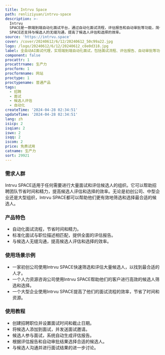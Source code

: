 ```yaml
---
title: Intrvu Space
path: renliziyuan/intrvu-space
description: >-
  Intrvu
  SPACE是一款端到端自动化面试平台，通过自动化面试流程，评估报告和自动审批等功能，简化了面试流程。它提供了标准化的面试，与职位描述相匹配，为招聘决策提供了全面的评估报告。Intrvu
  SPACE还支持与候选人的无缝沟通，提高了候选人评估和选择的效率。
source: 'https://intrvu.space'
cover: /cover/20240612/6/12/20240612_50c99a22.jpg
logo: /logo/20240612/6/12/20240612_c8e0d318.jpg
label: 全自动AI面试代理，实现端到端自动化面试，包括面试流程、评估报告、自动审批等功能。
component: false
procattr: 1
procattrname: 生产力
procform: 1
procformname: 网站
proctype: 1
proctypename: 普通产品
tags:
  - 招聘
  - 面试
  - 候选人评估
  - 自动化
createTime: '2024-04-28 02:34:51'
updateTime: '2024-04-28 02:34:51'
lang: zh
isicp: 2
isqian: 2
iswx: 2
isqq: 2
iscom: 2
price: 免费试用
catname: 生产力
sort: 29921
---
```




### 需求人群
Intrvu SPACE适用于任何需要进行大量面试和评估候选人的组织。它可以帮助招聘团队节省时间和精力，提高候选人评估和选择的效率。无论是初创公司、中型企业还是大型组织，Intrvu SPACE都可以帮助他们更有效地筛选和选择最合适的候选人。

### 产品特色
- 自动化面试流程，节省时间和精力。
- 标准化面试与职位描述相匹配，提供全面的评估报告。
- 与候选人无缝沟通，提高候选人评估和选择的效率。

### 使用场景示例
- 一家初创公司使用Intrvu SPACE快速筛选和评估大量候选人，以找到最合适的人才。
- 一个人力资源咨询公司使用Intrvu SPACE帮助他们的客户进行高效的候选人筛选和选择。
- 一个大型企业使用Intrvu SPACE提高了他们的面试流程的效率，节省了时间和资源。

### 使用教程
- 创建招聘职位并设置面试时间和截止日期。
- 将候选人添加到面试，并发送面试邀请。
- 候选人参与面试，系统自动生成评估报告。
- 根据评估报告和自动审批结果选择合适的候选人。
- 与候选人沟通并进行面试结果的进一步讨论。

  
